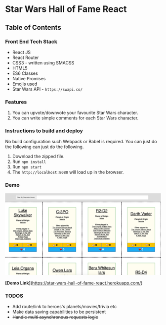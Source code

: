 # Star Wars Hall of Fame React

## Table of Contents

### Front End Tech Stack
- React JS
- React Router
- CSS3 - written using SMACSS 
- HTML5
- ES6 Classes
- Native Promises
- Emojis used
- Star Wars API - `https://swapi.co/`

### Features
1. You can upvote/downvote your favourite Star Wars character.
2. You can write simple comments for each Star Wars character.

### Instructions to build and deploy

No build configuration such Webpack or Babel is required.  You can just do the following
can just do the following.

1. Download the zipped file.
2. Run `npm install`
3. Run `npm start`
4. The `http://localhost:8080` will load up in the browser.

### Demo

[logo]: https://github.com/awongCM/star-wars-hall-of-fame-react/blob/master/public/Star_Wars_Hall_of_Fame_App.png
![alt text][logo]

**[Demo Link]**(https://star-wars-hall-of-fame-react.herokuapp.com/)

### TODOS
- Add route/link to heroes's planets/movies/trivia etc
- Make data saving capabilities to be persistent
- ~~Handle multi asynchronous requests logic~~ 
